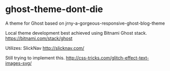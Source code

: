 # ghost-theme-dont-die
A theme for Ghost based on jrny-a-gorgeous-responsive-ghost-blog-theme

Local theme development best achieved using Bitnami Ghost stack. 
https://bitnami.com/stack/ghost

Utilizes: 
SlickNav http://slicknav.com/


Still trying to implement this. http://css-tricks.com/glitch-effect-text-images-svg/
